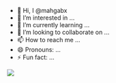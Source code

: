 - 👋 Hi, I @mahgabx
- 👀 I’m interested in ...
- 🌱 I’m currently learning ...
- 💞️ I’m looking to collaborate on ...
- 📫 How to reach me ...
- 😄 Pronouns: ...
- ⚡ Fun fact: ...

![](https://media.tenor.com/9SMmqvXiZZ8AAAAM/thaisa.gif)
